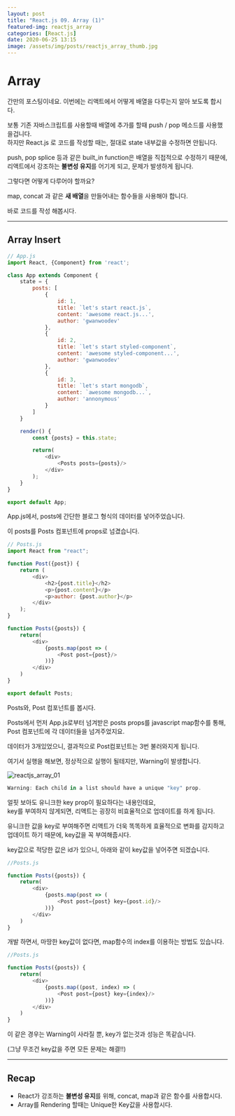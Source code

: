 ```yaml
---
layout: post
title: "React.js 09. Array (1)"
featured-img: reactjs_array
categories: [React.js]
date: 2020-06-25 13:15
image: /assets/img/posts/reactjs_array_thumb.jpg
---
```


# Array

간만의 포스팅이네요. 이번에는 리액트에서 어떻게 배열을 다루는지 알아 보도록 합시다.

보통 기존 자바스크립트를 사용할때 배열에 추가를 할때 push / pop 메소드를 사용했을겁니다.
<br>
하지만 React.js 로 코드를 작성할 때는, 절대로 state 내부값을 수정하면 안됩니다.

push, pop splice 등과 같은 built_in function은 배열을 직접적으로 수정하기 때문에, 
리액트에서 강조하는 <b>불변성 유지</b>를 어기게 되고, 문제가 발생하게 됩니다.

그렇다면 어떻게 다루어야 할까요?

map, concat 과 같은 <b>새 배열</b>을 만들어내는 함수들을 사용해야 합니다.

바로 코드를 작성 해봅시다.

***

## Array Insert

```javascript
// App.js 
import React, {Component} from 'react';

class App extends Component {
    state = {
        posts: [
            {
                id: 1,
                title: `let's start react.js`,
                content: 'awesome react.js...',
                author: 'gwanwoodev'
            },
            {
                id: 2,
                title: `let's start styled-component`,
                content: 'awesome styled-component...',
                author: 'gwanwoodev'
            },
            {
                id: 3,
                title: `let's start mongodb`,
                content: `awesome mongodb...`,
                author: 'annonymous'
            }
        ]
    }

    render() {
        const {posts} = this.state;

        return(
            <div>
                <Posts posts={posts}/>
            </div>    
        );
    }
}

export default App;
```

App.js에서, posts에 간단한 블로그 형식의 데이터를 넣어주었습니다.

이 posts를 Posts 컴포넌트에 props로 넘겼습니다.

```javascript
// Posts.js
import React from "react";

function Post({post}) {
    return (
        <div>
            <h2>{post.title}</h2>
            <p>{post.content}</p>
            <p>author: {post.author}</p>
        </div>
    );
}

function Posts({posts}) {
    return(
        <div>
            {posts.map(post => (
                <Post post={post}/>
            ))}
        </div>
    )
}

export default Posts;
```

Posts와, Post 컴포넌트를 봅시다.

Posts에서 먼저 App.js로부터 넘겨받은 posts props를 javascript map함수를 통해,
<br>
Post 컴포넌트에 각 데이터들을 넘겨주었지요.

데이터가 3개있었으니, 결과적으로 Post컴포넌트는 3번 불러와지게 됩니다.

여기서 실행을 해보면, 정상적으로 실행이 될테지만, Warning이 발생합니다.

![reactjs_array_01](https://gwanwoodev.github.io/assets/upload/reactjs_array_01.jpg)

```javascript
Warning: Each child in a list should have a unique "key" prop.
```

얼핏 보아도 유니크한 key prop이 필요하다는 내용인데요,
<br>
key를 부여하지 않게되면, 리액트는 굉장히 비효율적으로 업데이트를 하게 됩니다.

유니크한 값을 key로 부여해주면 리액트가 더욱 똑똑하게 효율적으로 변화를 감지하고 업데이트 하기 때문에, key값을 꼭 부여해줍시다.

key값으로 적당한 값은 id가 있으니, 아래와 같이 key값을 넣어주면 되겠습니다.

```javascript
//Posts.js

function Posts({posts}) {
    return(
        <div>
            {posts.map(post => (
                <Post post={post} key={post.id}/>
            ))}
        </div>
    )
}
```

개발 하면서, 마땅한 key값이 없다면, map함수의 index를 이용하는 방법도 있습니다.

```javascript
//Posts.js

function Posts({posts}) {
    return(
        <div>
            {posts.map((post, index) => (
                <Post post={post} key={index}/>
            ))}
        </div>
    )
}
```

이 같은 경우는 Warning이 사라질 뿐, key가 없는것과 성능은 똑같습니다.

(그냥 무조건 key값을 주면 모든 문제는 해결!!)

***

## Recap

* React가 강조하는 <b>불변성 유지</b>를 위해, concat, map과 같은 함수를 사용합시다.
* Array를 Rendering 할때는 Unique한 Key값을 사용합시다.